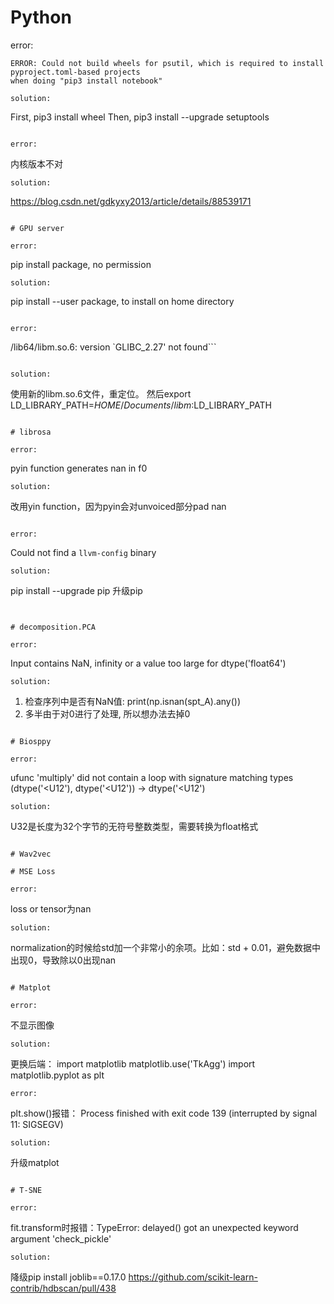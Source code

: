 # Python

error:
```
ERROR: Could not build wheels for psutil, which is required to install pyproject.toml-based projects
when doing "pip3 install notebook"
```
```
solution:
```
First, pip3 install wheel
Then, pip3 install --upgrade setuptools
```

error:
```
内核版本不对
```
solution:
```
https://blog.csdn.net/gdkyxy2013/article/details/88539171
```

# GPU server

error:
```
pip install package, no permission
```
solution:
```
pip install --user package, to install on home directory
```

error:
```
/lib64/libm.so.6: version `GLIBC_2.27' not found```
```

solution:
```
使用新的libm.so.6文件，重定位。
然后export LD_LIBRARY_PATH=$HOME/Documents/libm:$LD_LIBRARY_PATH
```

# librosa

error:
```
pyin function generates nan in f0
```
solution:
```
改用yin function，因为pyin会对unvoiced部分pad nan
```

error:
```
Could not find a `llvm-config` binary
```
solution:
```
pip install --upgrade pip 升级pip
```


# decomposition.PCA

error:
```
Input contains NaN, infinity or a value too large for dtype('float64')
```
solution:
```
1. 检查序列中是否有NaN值: print(np.isnan(spt_A).any())
2. 多半由于对0进行了处理, 所以想办法去掉0
```

# Biosppy

error:
```
ufunc 'multiply' did not contain a loop with signature matching types (dtype('<U12'), dtype('<U12')) -> dtype('<U12')
```
solution:
```
U32是长度为32个字节的无符号整数类型，需要转换为float格式
```

# Wav2vec

# MSE Loss

error:
```
loss or tensor为nan
```
solution:
```
normalization的时候给std加一个非常小的余项。比如：std + 0.01，避免数据中出现0，导致除以0出现nan
```

# Matplot

error:
```
不显示图像
```
solution:
```
更换后端：
import matplotlib
matplotlib.use('TkAgg')
import matplotlib.pyplot as plt
```
error:
```
plt.show()报错：
Process finished with exit code 139 (interrupted by signal 11: SIGSEGV)
```
solution:
```
升级matplot
```

# T-SNE

error:
```
fit.transform时报错：TypeError: delayed() got an unexpected keyword argument 'check_pickle'
```
solution:
```
降级pip install joblib==0.17.0
https://github.com/scikit-learn-contrib/hdbscan/pull/438
```
